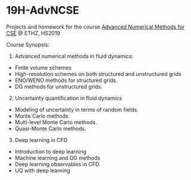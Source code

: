 # 19H-AdvNCSE
Projects and homework for the course [Advanced Numerical Methods for CSE](http://www.vvz.ethz.ch/Vorlesungsverzeichnis/lerneinheit.view?lang=en&lerneinheitId=132023&semkez=2019W&ansicht=KATALOGDATEN&) @ ETHZ, HS2019

Course Synopsis:

1. Advanced numerical methods in fluid dynamics: 
- Finite volume schemes 
- High-resolution schemes on both structured and unstructured grids
- ENO/WENO methods for structured grids.
- DG methods for unstructured grids.

2. Uncertainty quantification in fluid dynamics
- Modeling of uncertainty in terms of random fields.
- Monte Carlo methods
- Multi-level Monte Carlo methods.
- Quasi-Monte Carlo methods.

3. Deep learning in CFD
- Introduction to deep learning
- Machine learning and DG methods
- Deep learning observables in CFD.
- UQ with deep learning
